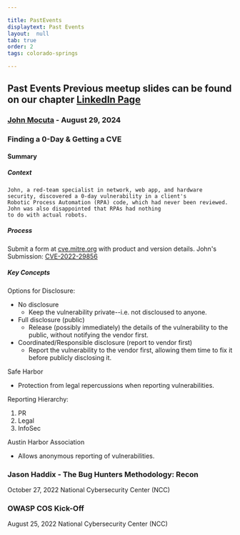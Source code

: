 ```yaml
---

title: PastEvents
displaytext: Past Events
layout:  null
tab: true
order: 2
tags: colorado-springs

---
```

## Past Events Previous meetup slides can be found on our chapter [LinkedIn Page](https://www.linkedin.com/groups/14141110/)

### [John Mocuta](https://www.linkedin.com/in/atucom/) - August 29, 2024
### Finding a 0-Day & Getting a CVE 
#### Summary

##### Context

    John, a red-team specialist in network, web app, and hardware security, discovered a 0-day vulnerability in a client's 
    Robotic Process Automation (RPA) code, which had never been reviewed. John was also disappointed that RPAs had nothing
    to do with actual robots.

##### Process
Submit a form at [cve.mitre.org](https://cve.mitre.org/) with product and version details.
John's Submission: [CVE-2022-29856](https://cve.mitre.org/cgi-bin/cvename.cgi?name=2022-29856)

##### Key Concepts
Options for Disclosure:
* No disclosure
    * Keep the vulnerability private--i.e. not discloused to anyone. 
* Full disclosure (public)
    * Release (possibly immediately) the details of the vulnerability to the public, without notifying the vendor first.
* Coordinated/Responsible disclosure (report to vendor first)
    * Report the vulnerability to the vendor first, allowing them time to fix it before publicly disclosing it.

Safe Harbor
* Protection from legal repercussions when reporting vulnerabilities.

Reporting Hierarchy:
1. PR
2. Legal
3. InfoSec

Austin Harbor Association 
* Allows anonymous reporting of vulnerabilities.

### Jason Haddix - The Bug Hunters Methodology: Recon <br> 
October 27, 2022
National Cybersecurity Center (NCC)

### OWASP COS Kick-Off
August 25, 2022
National Cybersecurity Center (NCC)

